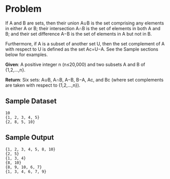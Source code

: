 # Problem

If A and B are sets, then their union A∪B is the set comprising any elements in either A or B; their intersection A∩B is the set of elements in both A and B; and their set difference A−B is the set of elements in A but not in B.

Furthermore, if A is a subset of another set U, then the set complement of A with respect to U is defined as the set Ac=U−A. See the Sample sections below for examples.

**Given**: A positive integer n (n≤20,000) and two subsets A and B of {1,2,…,n}.

**Return**: Six sets: A∪B, A∩B, A−B, B−A, Ac, and Bc (where set complements are taken with respect to {1,2,…,n}).

## Sample Dataset

```
10
{1, 2, 3, 4, 5}
{2, 8, 5, 10}
```

## Sample Output

```
{1, 2, 3, 4, 5, 8, 10}
{2, 5}
{1, 3, 4}
{8, 10}
{8, 9, 10, 6, 7}
{1, 3, 4, 6, 7, 9}
```
